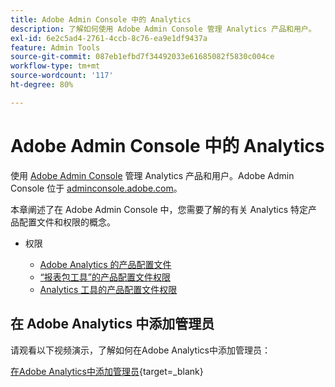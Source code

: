 ```yaml
---
title: Adobe Admin Console 中的 Analytics
description: 了解如何使用 Adobe Admin Console 管理 Analytics 产品和用户。
exl-id: 6e2c5ad4-2761-4ccb-8c76-ea9e1df9437a
feature: Admin Tools
source-git-commit: 087eb1efbd7f34492033e61685082f5830c004ce
workflow-type: tm+mt
source-wordcount: '117'
ht-degree: 80%

---
```


# Adobe Admin Console 中的 Analytics

使用 [Adobe Admin Console](https://helpx.adobe.com/cn/enterprise/using/admin-console.html) 管理 Analytics 产品和用户。Adobe Admin Console 位于 [adminconsole.adobe.com](https://adminconsole.adobe.com/)。

本章阐述了在 Adobe Admin Console 中，您需要了解的有关 Analytics 特定产品配置文件和权限的概念。

* 权限

   * [Adobe Analytics 的产品配置文件](/help/admin/admin-console/permissions/product-profile.md)
   * [“报表包工具”的产品配置文件权限](/help/admin/admin-console/permissions/report-suite-tools.md)
   * [Analytics 工具的产品配置文件权限](/help/admin/admin-console/permissions/analytics-tools.md)

## 在 Adobe Analytics 中添加管理员

请观看以下视频演示，了解如何在Adobe Analytics中添加管理员：

[在Adobe Analytics中添加管理员](https://video.tv.adobe.com/v/37648/?quality=12){target=_blank}
